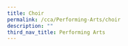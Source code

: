 ```yaml
---
title: Choir
permalink: /cca/Performing-Arts/choir
description: ""
third_nav_title: Performing Arts
---
```

